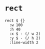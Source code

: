 
# `rect`

```cirru
rect $ {}
  :w 100
  :h 40
  :x $ - (/ w 2)
  :y $ - (/ h 2)
  :line-width 2
```
